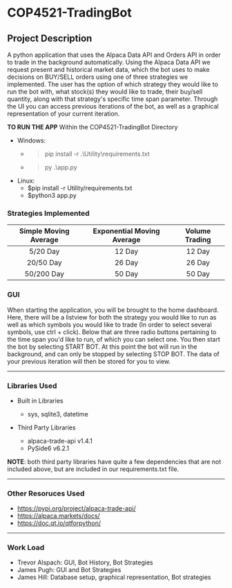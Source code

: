 # **COP4521-TradingBot**

## **Project Description** 
A python application that uses the Alpaca Data API and Orders API in order to trade in the background automatically. Using the Alpaca Data API we request present and historical market data, which the bot uses to make decisions on BUY/SELL orders using one of three strategies we implemented. The user has the option of which strategy they would like to run the bot with, what stock(s) they would like to trade, their buy/sell quantity, along with that strategy's specific time span parameter. Through the UI you can access previous iterations of the bot, as well as a graphical representation of your current iteration.

**TO RUN THE APP**
Within the COP4521-TradingBot Directory
* Windows: 
   * > pip install -r .\Utility\requirements.txt  
   * > py .\app.py
* Linux: 
   * $pip install -r Utility/requirements.txt
   * $python3 app.py

### Strategies Implemented
| Simple Moving Average  |  Exponential Moving Average | Volume Trading |
|:-:|:-:|:-:|
| 5/20 Day | 12 Day  | 12 Day |
| 20/50 Day |  26 Day | 26 Day |
| 50/200 Day | 50 Day | 50 Day |

### GUI
When starting the application, you will be brought to the home dashboard. Here, there will be a listview for both the strategy you would like to run as well as which symbols you would like to trade (In order to select several symbols, use ctrl + click). Below that are three radio buttons pertaining to the time span you'd like to run, of which you can select one. You then start the bot by selecting START BOT. At this point the bot will run in the background, and can only be stopped by selecting STOP BOT. The data of 
your previous iteration will then be stored for you to view.

- - - -

### Libraries Used

* Built in Libraries
   - sys, sqlite3, datetime

* Third Party Libraries
   * alpaca-trade-api v1.4.1
   * PySide6 v6.2.1
   
**NOTE**: both third party libraries have quite a few dependencies that are not included above, but are included in our requirements.txt file.

- - - -
### Other Resoruces Used
* https://pypi.org/project/alpaca-trade-api/
* https://alpaca.markets/docs/
* https://doc.qt.io/qtforpython/

- - - -

### Work Load
* Trevor Alspach: GUI, Bot History, Bot Strategies
* James Pugh: GUI and Bot Strategies
* James Hill: Database setup, graphical representation, Bot strategies

